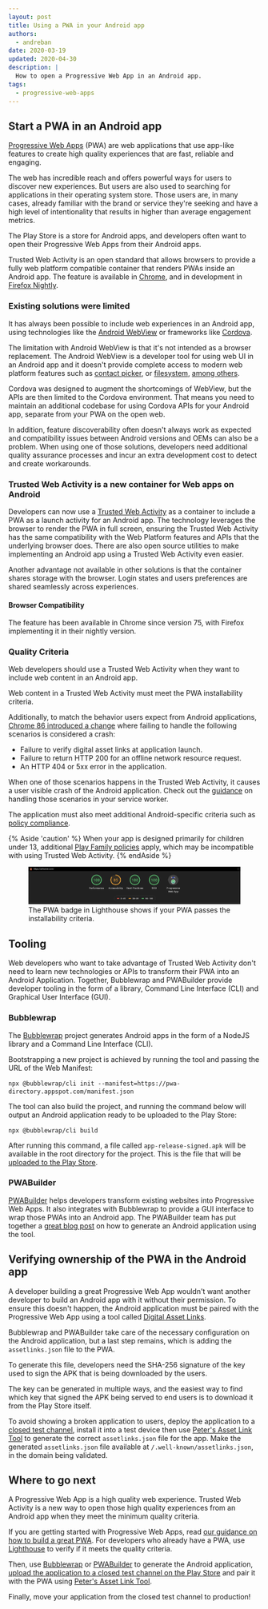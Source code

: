 ```yaml
---
layout: post
title: Using a PWA in your Android app
authors:
  - andreban
date: 2020-03-19
updated: 2020-04-30
description: |
  How to open a Progressive Web App in an Android app.
tags:
  - progressive-web-apps
---
```


## Start a PWA in an Android app

[Progressive Web Apps][1] (PWA) are web applications that use app-like features to create
high quality experiences that are fast, reliable and engaging.

The web has incredible reach and offers powerful ways for users to discover new experiences. But
users are also used to searching for applications in their operating system store. Those users are,
in many cases, already familiar with the brand or service they're seeking and have a high level of intentionality
that results in higher than average engagement metrics.

The Play Store is a store for Android apps, and developers often want to open their Progressive Web
Apps from their Android apps.

Trusted Web Activity is an open standard that allows browsers to provide a fully web platform
compatible container that renders PWAs inside an Android app. The feature
is available in [Chrome][2], and in development in [Firefox Nightly][3].

### Existing solutions were limited

It has always been possible to include web experiences in an Android app, using technologies like
the [Android WebView][4] or frameworks like [Cordova][5].

The limitation with Android WebView is that it's not intended as a browser replacement. The Android
WebView is a developer tool for using web UI in an Android app and it doesn't provide complete
access to modern web platform features such as [contact picker][6], or [filesystem][7],
[among others][17].

Cordova was designed to augment the shortcomings of WebView, but the APIs are then limited to the
Cordova environment.  That means you need to maintain an additional codebase for using Cordova APIs
for your Android app, separate from your PWA on the open web.

In addition, feature discoverability often doesn't always work as expected and compatibility issues
between Android versions and OEMs can also be a problem. When using one of those solutions,
developers need additional quality assurance processes and incur an extra development cost to
detect and create workarounds.

### Trusted Web Activity is a new container for Web apps on Android

Developers can now use a [Trusted Web Activity][8] as a container to include a PWA as a launch
activity for an Android app. The technology leverages the browser to render the PWA in full screen,
ensuring the Trusted Web Activity has the same compatibility with the Web Platform features and
APIs that the underlying browser does. There are also open source utilities to make implementing
an Android app using a Trusted Web Activity even easier.

Another advantage not available in other solutions is that the container shares storage with the
browser. Login states and users preferences are shared seamlessly across experiences.

#### Browser Compatibility

The feature has been available in Chrome since version 75, with Firefox implementing it in their
nightly version.

### Quality Criteria

Web developers should use a Trusted Web Activity when they want to include web content in an
Android app.

Web content in a Trusted Web Activity must meet the PWA installability criteria.

Additionally, to match the behavior users expect from Android applications,
[Chrome 86 introduced a change][18] where failing to handle the following scenarios is considered a
crash:

  - Failure to verify digital asset links at application launch.
  - Failure to return HTTP 200 for an offline network resource request.
  - An HTTP 404 or 5xx error in the application.

When one of those scenarios happens in the Trusted Web Activity, it causes a user visible
crash of the Android application. Check out the [guidance][19] on handling those scenarios in your
service worker.

The application must also meet additional Android-specific criteria such as [policy compliance][9].

{% Aside 'caution' %}
  When your app is designed primarily for children under 13, additional
  [Play Family policies](https://play.google.com/about/families/) apply, which may be incompatible
  with using Trusted Web Activity.
{% endAside %}

<figure class="w-figure w-figure--center">
  <img src="lh-score.png" style="max-width: 100%;"
    alt="A screenshot showing the Lighthouse score for AirHorn, with the PWA badge and a performance score of 100."/>
  <figcaption class="w-figcaption w-figcaption--fullbleed">
    The PWA badge in Lighthouse shows if your PWA passes the installability criteria.
  </figcaption>
</figure>

## Tooling

Web developers who want to take advantage of Trusted Web Activity don't need to learn new
technologies or APIs to transform their PWA into an Android Application. Together, Bubblewrap and
PWABuilder provide developer tooling in the form of a library, Command Line Interface (CLI) and
Graphical User Interface (GUI).

### Bubblewrap

The [Bubblewrap][10] project generates Android apps in the form of a NodeJS
library and a Command Line Interface (CLI).

Bootstrapping a new project is achieved by running the tool and passing the URL of the Web
Manifest:

```shell
npx @bubblewrap/cli init --manifest=https://pwa-directory.appspot.com/manifest.json
```

The tool can also build the project, and running the command below will output an Android
application ready to be uploaded to the Play Store:

```shell
npx @bubblewrap/cli build
```

After running this command, a file called `app-release-signed.apk` will be available in the root
directory for the project. This is the file that will be [uploaded to the Play Store][11].

### PWABuilder

[PWABuilder][12] helps developers transform existing websites into Progressive Web Apps. It also
integrates with Bubblewrap to provide a GUI interface to wrap those PWAs into an Android app.
The PWABuilder team has put together a [great blog post][13] on how to generate an Android application
using the tool.

## Verifying ownership of the PWA in the Android app

A developer building a great Progressive Web App wouldn't want another developer to build an
Android app with it without their permission. To ensure this doesn't happen, the Android
application must be paired with the Progressive Web App using a tool called
[Digital Asset Links][14].

Bubblewrap and PWABuilder take care of the necessary configuration on the Android application, but
a last step remains, which is adding the `assetlinks.json` file to the PWA.

To generate this file, developers need the SHA-256 signature of the key used to sign the APK that
is being downloaded by the users.

The key can be generated in multiple ways, and the easiest way to find which key that signed the
APK being served to end users is to download it from the Play Store itself.

To avoid showing a broken application to users, deploy the application to a
[closed test channel][11], install it into a test device then use [Peter's Asset Link Tool][15] to
generate the correct `assetlinks.json` file for the app. Make the generated `assetlinks.json` file
available at `/.well-known/assetlinks.json`, in the domain being validated.

## Where to go next

A Progressive Web App is a high quality web experience. Trusted Web Activity is a new way to open
those high quality experiences from an Android app when they meet the minimum quality criteria.

If you are getting started with Progressive Web Apps, read
[our guidance on how to build a great PWA][1]. For developers who already have a PWA, use
[Lighthouse][16] to verify if it meets the quality criteria.

Then, use [Bubblewrap][10] or [PWABuilder][12] to generate the Android application,
[upload the application to a closed test channel on the Play Store][11] and pair it with the PWA
using [Peter's Asset Link Tool][15].

Finally, move your application from the closed test channel to production!

[1]: /progressive-web-apps/
[2]: https://play.google.com/store/apps/details?id=com.android.chrome
[3]: https://play.google.com/store/apps/details?id=org.mozilla.fenix
[4]: https://developer.android.com/reference/android/webkit/WebView
[5]: https://cordova.apache.org/
[6]: /contact-picker/
[7]: /file-system-access/
[8]: https://developers.google.com/web/updates/2019/02/using-twa
[9]: https://play.google.com/about/developer-content-policy/
[10]: https://github.com/GoogleChromeLabs/bubblewrap
[11]: https://support.google.com/googleplay/android-developer/answer/3131213?hl=en-GB
[12]: https://pwabuilder.com/
[13]: https://www.davrous.com/2020/02/07/publishing-your-pwa-in-the-play-store-in-a-couple-of-minutes-using-pwa-builder/
[14]: https://developers.google.com/digital-asset-links/v1/getting-started
[15]: https://play.google.com/store/apps/details?id=dev.conn.assetlinkstool
[16]: https://developers.google.com/web/tools/lighthouse
[17]: /fugu-status/
[18]: https://blog.chromium.org/2020/06/changes-to-quality-criteria-for-pwas.html
[19]: https://developer.chrome.com/docs/android/trusted-web-activity/whats-new/#updates-to-the-quality-criteria
